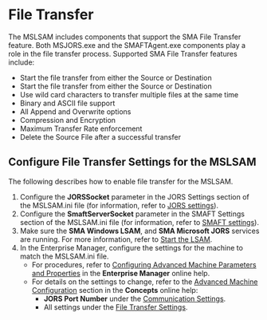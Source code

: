 # File Transfer

The MSLSAM includes components that support the SMA File Transfer feature. Both MSJORS.exe and the SMAFTAgent.exe components play a role in the file transfer process. Supported SMA File Transfer features include:

- Start the file transfer from either the Source or Destination
- Start the file transfer from either the Source or Destination
- Use wild card characters to transfer multiple files at the same time
- Binary and ASCII file support
- All Append and Overwrite options
- Compression and Encryption
- Maximum Transfer Rate enforcement
- Delete the Source File after a successful transfer

## Configure File Transfer Settings for the MSLSAM

The following describes how to enable file transfer for the MSLSAM.

1. Configure the **JORSSocket** parameter in the JORS Settings section of the MSLSAM.ini file (for information, refer to [JORS settings](../administration/configuration#jors-settings)).
2. Configure the **SmaftServerSocket** parameter in the SMAFT Settings section of the MSLSAM.ini file (for information, refer to [SMAFT settings](../administration/configuration#smaft-settings)).
3. Make sure the **SMA Windows LSAM**, and **SMA Microsoft JORS** services are running. For more information, refer to [Start the LSAM](../administration/manage-lsam#start-the-lsam).
4. In the Enterprise Manager, configure the settings for the machine to match the MSLSAM.ini file.
   - For procedures, refer to [Configuring Advanced Machine Parameters and Properties](https://help.smatechnologies.com/opcon/core/Files/UI/Enterprise-Manager/Configuring-Advanced-Machine-Properties) in the **Enterprise Manager** online help.
   - For details on the settings to change, refer to the [Advanced Machine Configuration](https://help.smatechnologies.com/opcon/core/objects/machines#advanced-machine-configuration) section in the **Concepts** online help:
     - **JORS Port Number** under the [Communication Settings](https://help.smatechnologies.com/opcon/core/objects/machines#communication-settings).
     - All settings under the [File Transfer Settings](https://help.smatechnologies.com/opcon/core/objects/machines#file-transfer-settings).
